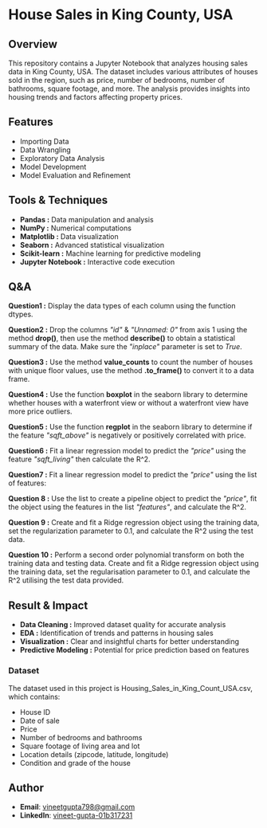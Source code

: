# House Sales in King County, USA

## Overview

This repository contains a Jupyter Notebook that analyzes housing sales data in King County, USA. The dataset includes various attributes of houses sold in the region, such as price, number of bedrooms, number of bathrooms, square footage, and more. The analysis provides insights into housing trends and factors affecting property prices.
 
## Features

- Importing Data
- Data Wrangling
- Exploratory Data Analysis
- Model Development
- Model Evaluation and Refinement

## Tools & Techniques

- **Pandas :** Data manipulation and analysis
- **NumPy :** Numerical computations
- **Matplotlib :** Data visualization
- **Seaborn :** Advanced statistical visualization
- **Scikit-learn :** Machine learning for predictive modeling
- **Jupyter Notebook :** Interactive code execution

## Q&A 

**Question1 :** Display the data types of each column using the function dtypes.

**Question2 :** Drop the columns *"id"* & *"Unnamed: 0"* from axis 1 using the method **drop()**, then use the method **describe()** to obtain a statistical summary of the data. Make sure the *"inplace"* parameter is set to *True*. 

**Question3 :** Use the method **value_counts** to count the number of houses with unique floor values, use the method **.to_frame()** to convert it to a data frame. 

**Question4 :** Use the function **boxplot** in the seaborn library to determine whether houses with a waterfront view or without a waterfront view have more price outliers. 

**Question5 :** Use the function **regplot** in the seaborn library to determine if the feature *"sqft_above"* is negatively or positively correlated with price.

**Question6 :** Fit a linear regression model to predict the *"price"* using the feature *"sqft_living"* then calculate the R^2.

**Question7 :** Fit a linear regression model to predict the *"price"* using the list of features:

**Question 8 :** Use the list to create a pipeline object to predict the *"price"*, fit the object using the features in the list *"features"*, and calculate the R^2.

**Question 9 :** Create and fit a Ridge regression object using the training data, set the regularization parameter to 0.1, and calculate the R^2 using the test data.

**Question 10 :** Perform a second order polynomial transform on both the training data and testing data. Create and fit a Ridge regression object using the training data, set the regularisation parameter to 0.1, and calculate the R^2 utilising the test data provided.

## Result & Impact

- **Data Cleaning :** Improved dataset quality for accurate analysis
- **EDA :** Identification of trends and patterns in housing sales
- **Visualization :** Clear and insightful charts for better understanding
- **Predictive Modeling :** Potential for price prediction based on features

### Dataset

The dataset used in this project is Housing_Sales_in_King_Count_USA.csv, which contains:

- House ID
- Date of sale
- Price
- Number of bedrooms and bathrooms
- Square footage of living area and lot
- Location details (zipcode, latitude, longitude)
- Condition and grade of the house

## Author
- **Email**: vineetgupta798@gmail.com
- **LinkedIn**: [vineet-gupta-01b317231](https://www.linkedin.com/in/vineet-gupta-01b317231/)
